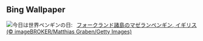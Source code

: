 ## Bing Wallpaper
![](https://www.bing.com/th?id=OHR.MagellanicPenguin_JA-JP2151034914_UHD.jpg&w=1000)今日は世界ペンギンの日:&nbsp;&ensp;[フォークランド諸島のマゼランペンギン, イギリス (© imageBROKER/Matthias Graben/Getty Images)](https://www.bing.com/th?id=OHR.MagellanicPenguin_JA-JP2151034914_UHD.jpg)
<br><br/>
